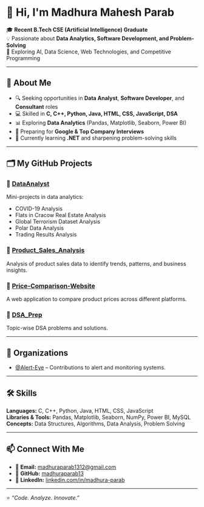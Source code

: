 # 👋 Hi, I'm Madhura Mahesh Parab  

🎓 **Recent B.Tech CSE (Artificial Intelligence) Graduate**  
💡 Passionate about **Data Analytics, Software Development, and Problem-Solving**  
🚀 Exploring AI, Data Science, Web Technologies, and Competitive Programming  

---

## 📌 About Me
- 🔍 Seeking opportunities in **Data Analyst**, **Software Developer**, and **Consultant** roles  
- 💻 Skilled in **C, C++, Python, Java, HTML, CSS, JavaScript, DSA**  
- 📊 Exploring **Data Analytics** (Pandas, Matplotlib, Seaborn, Power BI)  
- 🧠 Preparing for **Google & Top Company Interviews**  
- 🌱 Currently learning **.NET** and sharpening problem-solving skills  

---

## 🗂 My GitHub Projects

### 🔹 [DataAnalyst](https://github.com/madhuraparab13/DataAnalyst)
Mini-projects in data analytics:
- COVID-19 Analysis
- Flats in Cracow Real Estate Analysis
- Global Terrorism Dataset Analysis
- Polar Data Analysis
- Trading Results Analysis

### 🔹 [Product_Sales_Analysis](https://github.com/madhuraparab13/Product_Sales_Analysis)
Analysis of product sales data to identify trends, patterns, and business insights.

### 🔹 [Price-Comparison-Website](https://github.com/madhuraparab13/Price-Comparison-Website)
A web application to compare product prices across different platforms.

### 🔹 [DSA_Prep](https://github.com/madhuraparab13/DSA_Prep)
Topic-wise DSA problems and solutions.

---

## 🏢 Organizations
- [@Alert-Eye](https://github.com/Alert-Eye) – Contributions to alert and monitoring systems.

---

## 🛠 Skills
**Languages:** C, C++, Python, Java, HTML, CSS, JavaScript  
**Libraries & Tools:** Pandas, Matplotlib, Seaborn, NumPy, Power BI, MySQL  
**Concepts:** Data Structures, Algorithms, Data Analysis, Problem Solving  

---

## 📫 Connect With Me
- 📧 **Email:** [madhuraparab1312@gmail.com](mailto:madhuraparab1312@gmail.com)  
- 🐙 **GitHub:** [madhuraparab13](https://github.com/madhuraparab13)  
- 💼 **LinkedIn:** [linkedin.com/in/madhura-parab](https://www.linkedin.com/in/madhura-parab/)  

---

⭐ *“Code. Analyze. Innovate.”*  
